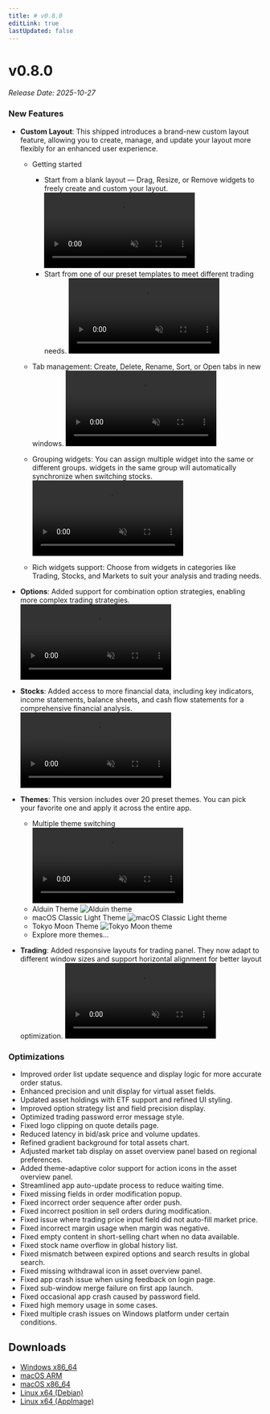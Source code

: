 ```yaml
---
title: # v0.8.0
editLink: true
lastUpdated: false
---
```


# v0.8.0 

_Release Date: 2025-10-27_

### New Features

- **Custom Layout**: This shipped introduces a brand-new custom layout feature, allowing you to create, manage, and update your layout more flexibly for an enhanced user experience.

  - Getting started

    - Start from a blank layout — Drag, Resize, or Remove widgets to freely create and custom your layout. <video src="https://assets.lbctrl.com/uploads/d02f6d8a-23c3-484b-82c5-46d7a1c3059a/tiles-from-blank.mp4" type="video/mp4" autoplay muted loop>Your browser does not support the video tag.</video>
    - Start from one of our preset templates to meet different trading needs. <video src="https://assets.lbctrl.com/uploads/ea25894d-9d21-49b3-a829-157c615c9b02/tiles-from-template.mp4" type="video/mp4" autoplay muted loop>Your browser does not support the video tag.</video>

  - Tab management: Create, Delete, Rename, Sort, or Open tabs in new windows. <video src="https://assets.lbctrl.com/uploads/ac6c6db8-b3ac-4006-83c4-fbce414d9d20/manager-custom-tabs.mp4" type="video/mp4" autoplay muted loop>Your browser does not support the video tag.</video>

  - Grouping widgets: You can assign multiple widget into the same or different groups. widgets in the same group will automatically synchronize when switching stocks. <video src="https://assets.lbctrl.com/uploads/302b3148-5949-46b4-9edf-30a06ba03193/group-panels.mp4" type="video/mp4" autoplay muted loop>Your browser does not support the video tag.</video>

  - Rich widgets support: Choose from widgets in categories like Trading, Stocks, and Markets to suit your analysis and trading needs.

- **Options**: Added support for combination option strategies, enabling more complex trading strategies. <video src="https://assets.lbctrl.com/uploads/5a7db1da-9e9e-483e-a54f-7a81b5bd570d/strategy-options.mp4" type="video/mp4" autoplay muted loop>Your browser does not support the video tag.</video>

- **Stocks**: Added access to more financial data, including key indicators, income statements, balance sheets, and cash flow statements for a comprehensive financial analysis. <video src="https://assets.lbctrl.com/uploads/6ee945ad-119a-4419-b809-fb814db573da/finance-charts.mp4" type="video/mp4" autoplay muted loop>Your browser does not support the video tag.</video>

- **Themes**: This version includes over 20 preset themes. You can pick your favorite one and apply it across the entire app.

  - Multiple theme switching <video src="https://assets.lbctrl.com/uploads/0c8c3bf7-1423-48d4-8a30-c0741c3d669c/themes.mp4" type="video/mp4" autoplay muted loop>Your browser does not support the video tag.</video>
  - Alduin Theme <img src="https://assets.lbctrl.com/uploads/4025b34d-2096-4596-b518-f311be9adbe0/alduin.png" alt="Alduin theme">
  - macOS Classic Light Theme <img src="https://assets.lbctrl.com/uploads/19cfdf14-7ebd-4089-880b-1ddff4acc6fc/macos-classic-light.png" alt="macOS Classic Light theme">
  - Tokyo Moon Theme <img src="https://assets.lbctrl.com/uploads/118aef31-31d6-4ba3-9de5-03de1f5b676e/tokyo-moon.png" alt="Tokyo Moon theme">
  - Explore more themes...

- **Trading**: Added responsive layouts for trading panel. They now adapt to different window sizes and support horizontal alignment for better layout optimization. <video src="https://assets.lbctrl.com/uploads/78987b9e-572d-4863-bc93-7e9735f57320/responsive-form.mp4" type="video/mp4" autoplay muted loop>Your browser does not support the video tag.</video>

### Optimizations

- Improved order list update sequence and display logic for more accurate order status.
- Enhanced precision and unit display for virtual asset fields.
- Updated asset holdings with ETF support and refined UI styling.
- Improved option strategy list and field precision display.
- Optimized trading password error message style.
- Fixed logo clipping on quote details page.
- Reduced latency in bid/ask price and volume updates.
- Refined gradient background for total assets chart.
- Adjusted market tab display on asset overview panel based on regional preferences.
- Added theme-adaptive color support for action icons in the asset overview panel.
- Streamlined app auto-update process to reduce waiting time.
- Fixed missing fields in order modification popup.
- Fixed incorrect order sequence after order push.
- Fixed incorrect position in sell orders during modification.
- Fixed issue where trading price input field did not auto-fill market price.
- Fixed incorrect margin usage when margin was negative.
- Fixed empty content in short-selling chart when no data available.
- Fixed stock name overflow in global history list.
- Fixed mismatch between expired options and search results in global search.
- Fixed missing withdrawal icon in asset overview panel.
- Fixed app crash issue when using feedback on login page.
- Fixed sub-window merge failure on first app launch.
- Fixed occasional app crash caused by password field.
- Fixed high memory usage in some cases.
- Fixed multiple crash issues on Windows platform under certain conditions.

## Downloads

- [Windows x86_64](https://assets.lbkrs.com/github/release/longbridge-desktop/stable/longbridge-v0.8.0-windows-x86_64.exe)
- [macOS ARM](https://assets.lbkrs.com/github/release/longbridge-desktop/stable/longbridge-v0.8.0-macos-aarch64.dmg)
- [macOS x86_64](https://assets.lbkrs.com/github/release/longbridge-desktop/stable/longbridge-v0.8.0-macos-x86_64.dmg)
- [Linux x64 (Debian)](https://assets.lbkrs.com/github/release/longbridge-desktop/stable/longbridge-v0.8.0-linux-x86_64.deb)
- [Linux x64 (AppImage)](https://assets.lbkrs.com/github/release/longbridge-desktop/stable/longbridge-v0.8.0-linux-x86_64.AppImage)